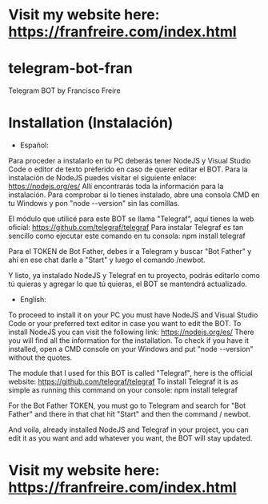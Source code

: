 # Visit my website here: https://franfreire.com/index.html

# telegram-bot-fran

Telegram BOT by Francisco Freire

# Installation (Instalación)

- Español:

Para proceder a instalarlo en tu PC deberás tener NodeJS y Visual Studio Code o editor de texto preferido en caso de querer editar el BOT.
Para la instalación de NodeJS puedes visitar el siguiente enlace: https://nodejs.org/es/
Allí encontrarás toda la información para la instalación. Para comprobar si lo tienes instalado, abre una consola CMD en tu Windows y pon "node --version" sin las comillas.

El módulo que utilicé para este BOT se llama "Telegraf", aquí tienes la web oficial: https://github.com/telegraf/telegraf
Para instalar Telegraf es tan sencillo como ejecutar este comando en tu consola: npm install telegraf

Para el TOKEN de Bot Father, debes ir a Telegram y buscar "Bot Father" y ahí en ese chat darle a "Start" y luego el comando /newbot.

Y listo, ya instalado NodeJS y Telegraf en tu proyecto, podrás editarlo como tú quieras y agregar lo que tú quieras, el BOT se mantendrá actualizado.

- English: 

To proceed to install it on your PC you must have NodeJS and Visual Studio Code or your preferred text editor in case you want to edit the BOT.
To install NodeJS you can visit the following link: https://nodejs.org/es/
There you will find all the information for the installation. To check if you have it installed, open a CMD console on your Windows and put "node --version" without the quotes.

The module that I used for this BOT is called "Telegraf", here is the official website: https://github.com/telegraf/telegraf
To install Telegraf it is as simple as running this command on your console: npm install telegraf

For the Bot Father TOKEN, you must go to Telegram and search for "Bot Father" and there in that chat hit "Start" and then the command / newbot.

And voila, already installed NodeJS and Telegraf in your project, you can edit it as you want and add whatever you want, the BOT will stay updated.

# Visit my website here: https://franfreire.com/index.html
